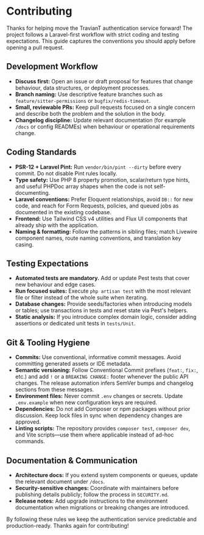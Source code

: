 # Contributing

Thanks for helping move the TravianT authentication service forward! The project follows a Laravel-first workflow with strict coding and testing expectations. This guide captures the conventions you should apply before opening a pull request.

## Development Workflow

- **Discuss first:** Open an issue or draft proposal for features that change behaviour, data structures, or deployment processes.
- **Branch naming:** Use descriptive feature branches such as `feature/sitter-permissions` or `bugfix/redis-timeout`.
- **Small, reviewable PRs:** Keep pull requests focused on a single concern and describe both the problem and the solution in the body.
- **Changelog discipline:** Update relevant documentation (for example `/docs` or config READMEs) when behaviour or operational requirements change.

## Coding Standards

- **PSR-12 + Laravel Pint:** Run `vendor/bin/pint --dirty` before every commit. Do not disable Pint rules locally.
- **Type safety:** Use PHP 8 property promotion, scalar/return type hints, and useful PHPDoc array shapes when the code is not self-documenting.
- **Laravel conventions:** Prefer Eloquent relationships, avoid `DB::` for new code, and reach for Form Requests, policies, and queued jobs as documented in the existing codebase.
- **Frontend:** Use Tailwind CSS v4 utilities and Flux UI components that already ship with the application.
- **Naming & formatting:** Follow the patterns in sibling files; match Livewire component names, route naming conventions, and translation key casing.

## Testing Expectations

- **Automated tests are mandatory.** Add or update Pest tests that cover new behaviour and edge cases.
- **Run focused suites:** Execute `php artisan test` with the most relevant file or filter instead of the whole suite when iterating.
- **Database changes:** Provide seeds/factories when introducing models or tables; use transactions in tests and reset state via Pest's helpers.
- **Static analysis:** If you introduce complex domain logic, consider adding assertions or dedicated unit tests in `tests/Unit`.

## Git & Tooling Hygiene

- **Commits:** Use conventional, informative commit messages. Avoid committing generated assets or IDE metadata.
- **Semantic versioning:** Follow Conventional Commit prefixes (`feat:`, `fix:`, etc.) and add `!` or a `BREAKING CHANGE:` footer whenever the public API changes. The release automation infers SemVer bumps and changelog sections from these messages.
- **Environment files:** Never commit `.env` changes or secrets. Update `.env.example` when new configuration keys are required.
- **Dependencies:** Do not add Composer or npm packages without prior discussion. Keep lock files in sync when dependency changes are approved.
- **Linting scripts:** The repository provides `composer test`, `composer dev`, and Vite scripts—use them where applicable instead of ad-hoc commands.

## Documentation & Communication

- **Architecture docs:** If you extend system components or queues, update the relevant document under `/docs`.
- **Security-sensitive changes:** Coordinate with maintainers before publishing details publicly; follow the process in `SECURITY.md`.
- **Release notes:** Add upgrade instructions to the environment documentation when migrations or breaking changes are introduced.

By following these rules we keep the authentication service predictable and production-ready. Thanks again for contributing!
